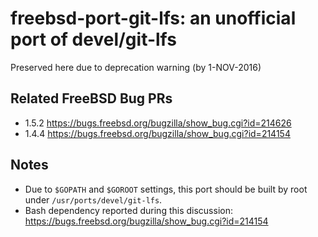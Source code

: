 # freebsd-port-git-lfs: an unofficial port of devel/git-lfs

Preserved here due to deprecation warning (by 1-NOV-2016)

## Related FreeBSD Bug PRs

* 1.5.2 <https://bugs.freebsd.org/bugzilla/show_bug.cgi?id=214626>
* 1.4.4 <https://bugs.freebsd.org/bugzilla/show_bug.cgi?id=214154>

## Notes

* Due to `$GOPATH` and `$GOROOT` settings, this port should be built by root under `/usr/ports/devel/git-lfs`.
* Bash dependency reported during this discussion: <https://bugs.freebsd.org/bugzilla/show_bug.cgi?id=214154>
